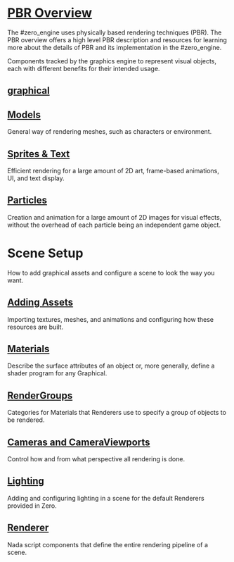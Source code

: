 
 # [ PBR Overview](https://github.com/zeroengineteam/ZeroDocs/blob/master/zero_editor_documentation/zeromanual/graphics/physically_based_rendering.markdown)
The #zero_engine uses physically based rendering techniques (PBR). The PBR overview offers a high level PBR description and resources for learning more about the details of PBR and its implementation in the #zero_engine.

Components tracked by the graphics engine to represent visual objects, each with different benefits for their intended usage.

 ## [graphical](https://github.com/zeroengineteam/ZeroDocs/blob/master/zero_editor_documentation/zeromanual/graphics/graphical.markdown)

 ## [Models](https://github.com/zeroengineteam/ZeroDocs/blob/master/zero_editor_documentation/zeromanual/graphics/models.markdown)
General way of rendering meshes, such as characters or environment.

 ## [Sprites & Text](https://github.com/zeroengineteam/ZeroDocs/blob/master/zero_editor_documentation/zeromanual/graphics/sprites.markdown)
Efficient rendering for a large amount of 2D art, frame-based animations, UI, and text display.

 ## [Particles](https://github.com/zeroengineteam/ZeroDocs/blob/master/zero_editor_documentation/zeromanual/graphics/particles.markdown)
Creation and animation for a large amount of 2D images for visual effects, without the overhead of each particle being an independent game object.

 # Scene Setup
How to add graphical assets and configure a scene to look the way you want.

 ## [Adding Assets](https://github.com/zeroengineteam/ZeroDocs/blob/master/zero_editor_documentation/zeromanual/graphics/adding_assets.markdown)
Importing textures, meshes, and animations and configuring how these resources are built.

 ## [Materials](https://github.com/zeroengineteam/ZeroDocs/blob/master/zero_editor_documentation/zeromanual/graphics/materials.markdown)
Describe the surface attributes of an object or, more generally, define a shader program for any Graphical.

 ## [RenderGroups](https://github.com/zeroengineteam/ZeroDocs/blob/master/zero_editor_documentation/zeromanual/graphics/rendergroups.markdown)
Categories for Materials that Renderers use to specify a group of objects to be rendered.

 ## [Cameras and CameraViewports](https://github.com/zeroengineteam/ZeroDocs/blob/master/zero_editor_documentation/zeromanual/graphics/camerasviewportsrenderers.markdown)
Control how and from what perspective all rendering is done.

 ## [Lighting](https://github.com/zeroengineteam/ZeroDocs/blob/master/zero_editor_documentation/zeromanual/graphics/lighting.markdown)
Adding and configuring lighting in a scene for the default Renderers provided in Zero.

 ## [Renderer](https://github.com/zeroengineteam/ZeroDocs/blob/master/zero_editor_documentation/zeromanual/graphics/renderer.markdown)
Nada script components that define the entire rendering pipeline of a scene.
 

 